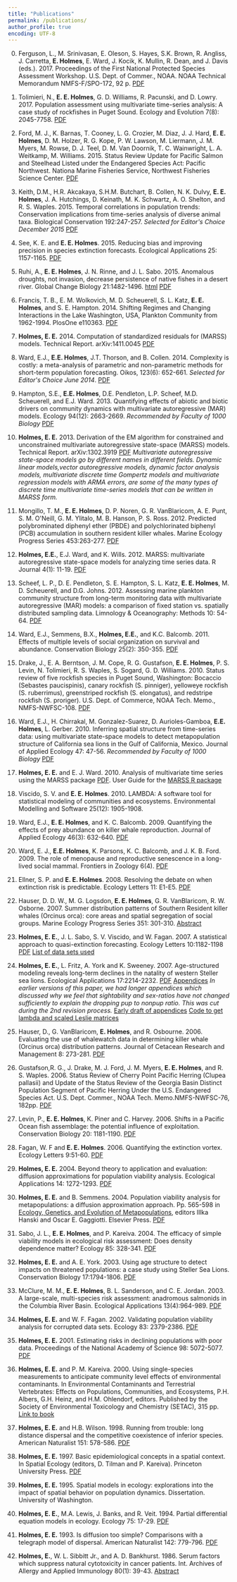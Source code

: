 ```yaml
---
title: "Publications"
permalink: /publications/
author_profile: true
encoding: UTF-8
---
```


0. Ferguson, L., M. Srinivasan, E. Oleson, S. Hayes, S.K. Brown, R. Angliss, J. Carretta, **E. Holmes**, E. Ward, J. Kocik, K. Mullin, R. Dean, and J. Davis (eds.). 2017. Proceedings of the First National Protected Species Assessment Workshop. U.S. Dept. of Commer., NOAA. NOAA Technical Memorandum NMFS-F/SPO-172, 92 p. [PDF](http://spo.nmfs.noaa.gov/sites/default/files/TMSPO172.pdf)

0. Tolimieri, N., **E. E. Holmes**, G. D. Williams, R. Pacunski, and D. Lowry.  2017. Population assessment using multivariate time-series analysis: A case study of rockfishes in Puget Sound. Ecology and Evolution 7(8): 2045-7758. [PDF]( http://onlinelibrary.wiley.com/doi/10.1002/ece3.2901/epdf)

0. Ford, M. J., K. Barnas, T. Cooney, L. G. Crozier, M. Diaz, J. J. Hard, **E. E. Holmes**, D. M. Holzer, R. G. Kope, P. W. Lawson, M. Liermann, J. M. Myers, M. Rowse, D. J. Teel, D. M. Van Doornik, T. C. Wainwright, L. A. Weitkamp, M. Williams. 2015. Status Review Update for Pacific Salmon and Steelhead Listed under the Endangered Species Act:  Pacific Northwest. Nationa Marine Fisheries Service, Northwest Fisheries Science Center. [PDF](https://www.nwfsc.noaa.gov/assets/11/8623_03072016_124156_Ford-NWSalmonBioStatusReviewUpdate-Dec%2021-2015%20v2.pdf)

0. Keith, D.M., H.R. Akcakaya, S.H.M. Butchart, B. Collen, N. K. Dulvy, **E. E. Holmes**, J. A. Hutchings, D. Keinath, M. K. Schwartz, A. O. Shelton, and R. S. Waples.  2015.  Temporal correlations in population trends:  Conservation implications from time-series analysis of diverse animal taxa.  Biological Conservation 192:247-257. *Selected for Editor's Choice December 2015* [PDF](Keithetal2015.pdf)

0. See, K. E. and **E. E. Holmes**. 2015. Reducing bias and improving precision in species extinction forecasts. Ecological Applications 25: 1157-1165.  [PDF](SeeHolmes2015.pdf)

0. Ruhi, A., **E. E. Holmes**, J. N. Rinne, and J. L. Sabo. 2015. Anomalous droughts, not invasion, decrease persistence of native fishes in a desert river. Global Change Biology 21:1482-1496. [html](http://onlinelibrary.wiley.com/doi/10.1111/gcb.12780/full) [PDF](/files/Ruhietal2015.pdf)

0. Francis, T. B., E. M. Wolkovich, M. D. Scheuerell, S. L. Katz, **E. E. Holmes**, and S. E. Hampton. 2014. Shifting Regimes and Changing Interactions in the Lake Washington, USA, Plankton Community from 1962-1994. PlosOne e110363. [PDF](http://journals.plos.org/plosone/article?id=10.1371/journal.pone.0110363)

0. **Holmes, E. E.** 2014. Computation of standardized residuals for (MARSS) models. Technical Report. arXiv:1411.0045 [PDF](https://arxiv.org/abs/1411.0045)

0. Ward, E.J., **E.E. Holmes**, J.T. Thorson, and B. Collen. 2014. Complexity is costly: a meta-analysis of parametric and non-parametric methods for short-term population forecasting. Oikos, 123(6): 652-661. *Selected for Editor's Choice June 2014*. [PDF](http://onlinelibrary.wiley.com/doi/10.1111/j.1600-0706.2014.00916.x/epdf)

0. Hampton, S.E., **E.E. Holmes**, D.E. Pendleton, L.P. Scheef, M.D. Scheuerell, and E.J. Ward. 2013. Quantifying effects of abiotic and biotic drivers on community dynamics with multivariate autoregressive (MAR) models. Ecology 94(12): 2663-2669. *Recommended by Faculty of 1000 Biology* [PDF](https://cereo.wsu.edu/wp-content/uploads/sites/95/2014/11/Hampton_Ecology_MAR_w_supplement_2013.pdf)

0. **Holmes, E. E.** 2013. Derivation of the EM algorithm for constrained and unconstrained multivariate autoregressive state-space (MARSS) models. Technical Report. arXiv:1302.3919 [PDF](http://arxiv.org/abs/1302.3919) *Multivariate autoregressive state-space models go by different names in different fields. Dynamic linear models,vector autoregressive models, dynamic factor analysis models, multivariate discrete time Gompertz models and multivariate regression models with ARMA errors, are some of the many types of discrete time multivariate time-series models that can be written in MARSS form.*

0. Mongillo, T. M., **E. E. Holmes**, D. P. Noren, G. R. VanBlaricom, A. E. Punt, S. M. O'Neill, G. M. Ylitalo, M. B. Hanson, P. S. Ross. 2012. Predicted polybrominated diphenyl ether (PBDE) and polychlorinated biphenyl (PCB) accumulation in southern resident killer whales. Marine Ecology Progress Series 453:263-277. [PDF](http://www.int-res.com/abstracts/meps/v453/p263-277/)

0. **Holmes, E.E.**, E.J. Ward, and K. Wills. 2012. MARSS: multivariate autoregressive state-space models for analyzing time series data. R Journal 4(1): 11-19. [PDF](https://journal.r-project.org/archive/2012-1/RJournal_2012-1_Holmes~et~al.pdf)

0. Scheef, L. P., D. E. Pendleton, S. E. Hampton, S. L. Katz, **E. E. Holmes**, M. D. Scheuerell, and D.G. Johns. 2012. Assessing marine plankton community structure from long-term monitoring data with multivariate autoregressive (MAR) models: a comparison of fixed station vs. spatially distributed sampling data. Limnology & Oceanography: Methods 10: 54-64. [PDF](/files/Scheefetal2012.pdf)

0. Ward, E.J., Semmens, B.X., **Holmes, E.E.**, and K.C. Balcomb. 2011. Effects of multiple levels of social organization on survival and abundance. Conservation Biology 25(2): 350-355.  [PDF](files/Wardetal2011.pdf)

0. Drake, J., E. A. Berntson, J. M. Cope, R. G. Gustafson, **E. E. Holmes**, P. S. Levin, N. Tolimieri, R. S. Waples, S. Sogard, G. D. Williams. 2010. Status review of five rockfish species in Puget Sound, Washington: Bocaccio (Sebastes paucispinis), canary rockfish (S. pinniger), yelloweye rockfish (S. ruberrimus), greenstriped rockfish (S. elongatus), and redstripe rockfish (S. proriger). U.S. Dept. of Commerce, NOAA Tech. Memo., NMFS-NWFSC-108. [PDF](http://www.nwfsc.noaa.gov/assets/25/7671_03072011_122127_RockfishSRTM108WebFinal.pdf)

0. Ward, E.J., H. Chirrakal, M. Gonzalez-Suarez, D. Aurioles-Gamboa, **E.E. Holmes**, L. Gerber. 2010. Inferring spatial structure from time-series data: using multivariate state-space models to detect metapopulation structure of California sea lions in the Gulf of California, Mexico.  Journal of Applied Ecology 47: 47-56. *Recommended by Faculty of 1000 Biology* [PDF](http://onlinelibrary.wiley.com/doi/10.1111/j.1365-2664.2009.01745.x/epdf)

0. **Holmes, E. E.** and E. J. Ward. 2010. Analysis of multivariate time series using the MARSS package [PDF](http://cran.r-project.org/web/packages/MARSS/vignettes/UserGuide.pdf). User Guide for the [MARSS R package](http://cran.r-project.org/web/packages/MARSS/index.html)

0. Viscido, S. V. and **E. E. Holmes**. 2010. LAMBDA: A software tool for statistical modeling of communities and ecosystems. Environmental Modelling and Software 25(12): 1905-1908.

0. Ward, E.J., **E. E. Holmes**, and K. C. Balcomb. 2009. Quantifying the effects of prey abundance on killer whale reproduction. Journal of Applied Ecology 46(3): 632-640. [PDF](/files/Wardetal2009.pdf)

0. Ward, E. J., **E.E. Holmes**, K. Parsons, K. C. Balcomb, and J. K. B. Ford. 2009. The role of menopause and reproductive senescence in a long-lived social mammal. Frontiers in Zoology 6(4). [PDF](/files/Wardetal2009b.pdf)

0. Ellner, S. P. and **E. E. Holmes**. 2008. Resolving the debate on when extinction risk is predictable. Ecology Letters 11: E1-E5. [PDF](/files/EllnerHolmes2008.pdf)

0. Hauser, D. D. W., M. G. Logsdon, **E. E. Holmes**, G. R. VanBlaricom, R. W. Osborne. 2007. Summer distribution patterns of Southern Resident killer whales (Orcinus orca): core areas and spatial segregation of social groups. Marine Ecology Progress Series 351: 301-310. [Abstract](http://www.int-res.com/abstracts/meps/v351/p301-310/)

0. **Holmes, E. E.**, J. L. Sabo, S. V. Viscido, and W. Fagan.  2007. A statistical approach to quasi-extinction forecasting. Ecology Letters 10:1182-1198 [PDF](files/Holmesetal2007) [List of data sets used](/files/Holmesetal2007_Appendix_S1.pdf)

0. **Holmes, E. E.**, L. Fritz, A. York and K. Sweeney.  2007. Age-structured modeling reveals long-term declines in the natality of western Steller sea lions.  Ecological Applications 17:2214-2232. [PDF](files/Holmesetal2007_SSL_smaller.pdf) [Appendices](http://esapubs.org/archive/appl/A017/091/default.htm)  *In earlier versions of this paper, we had longer appendices which discussed why we feel that sightability and sex-ratios have not changed sufficiently to explain the dropping pup to nonpup ratio.  This was cut during the 2nd revision process.* [Early draft of appendices](/files/Holmes-Suppl-Info.pdf) [Code to get lambda and scaled Leslie matrices](/files/get_max_eig_for_scaled_life_table.m)

0. Hauser, D., G. VanBlaricom, **E. Holmes**, and R. Osbourne. 2006. Evaluating the use of whalewatch data in determining killer whale (Orcinus orca) distribution patterns. Journal of Cetacean Research and Management 8: 273-281. [PDF](/files/Hauseretal2007.pdf) 

0. Gustafson,R. G., J. Drake, M. J. Ford, J. M. Myers, **E. E. Holmes**, and R. S. Waples. 2006. Status Review of Cherry Point Pacific Herring (Clupea pallasii) and Update of the Status Review of the Georgia Basin Distinct Population Segment of Pacific Herring Under the U.S. Endangered Species Act. U.S. Dept. Commer., NOAA Tech. Memo.NMFS-NWFSC-76, 182pp. [PDF](http://www.nwfsc.noaa.gov/assets/25/6539_08072006_141228_HerringTM76Final.pdf)

0. Levin, P., **E. E. Holmes**, K. Piner and C. Harvey.  2006.  Shifts in a Pacific Ocean fish assemblage: the potential influence of exploitation.  Conservation Biology 20: 1181-1190.  [PDF](/files/Levinetal2006.pdf)

0. Fagan, W. F and **E. E. Holmes**. 2006. Quantifying the extinction vortex.  Ecology Letters 9:51-60. [PDF](/files/FaganHolmes2006.pdf)

0. **Holmes, E. E.**  2004.  Beyond theory to application and evaluation: diffusion approximations for population viability analysis.  Ecological Applications 14: 1272-1293.  [PDF](/files/Holmes2004.pdf)

0. **Holmes, E. E.** and B. Semmens.  2004.  Population viability analysis for metapopulations: a diffusion approximation approach.  Pp. 565-598 in [Ecology, Genetics, and Evolution of Metapopulations](http://www.amazon.com/Ecology-Genetics-Evolution-Metapopulations-Hanski/dp/0123234484), editors Illka Hanski and Oscar E. Gaggiotti. Elsevier Press.  [PDF](/files/HolmesCorrectedNov31-03.pdf)

0. Sabo, J. L., **E. E. Holmes**, and P. Kareiva.  2004.  The efficacy of simple viability models in ecological risk assessment: Does density dependence matter?  Ecology 85: 328-341. [PDF](/files/Saboetal2004.pdf)

0. **Holmes, E. E.** and A. E. York.  2003.  Using age structure to detect impacts on threatened populations: a case study using Steller Sea Lions.  Conservation Biology 17:1794-1806.  [PDF](/files/HolmesYork2003.pdf)

0. McClure, M. M., **E. E. Holmes**, B. L. Sanderson, and C. E. Jordan.  2003.  A large-scale, multi-species risk assessment:  anadromous salmonids in the Columbia River Basin.  Ecological Applications 13(4):964-989.  [PDF](files/McClureetal2003.pdf)

0. **Holmes, E. E.** and W. F. Fagan. 2002.  Validating population viability analysis for corrupted data sets.  Ecology 83: 2379-2386.  [PDF](/files/HolmesFagan2002.pdf)

0. **Holmes, E. E.**  2001.  Estimating risks in declining populations with poor data.  Proceedings of the National Academy of Science 98: 5072-5077.  [PDF](/files/Holmes2001PNAS.pdf)

0. **Holmes, E. E.** and P. M. Kareiva. 2000.  Using single-species measurements to anticipate community level effects of environmental contaminants.  In Environmental Contaminants and Terrestrial Vertebrates: Effects on Populations, Communities, and Ecosystems, P.H. Albers, G.H. Heinz, and H.M. Ohlendorf, editors.  Published by the Society of Environmental Toxicology and Chemistry (SETAC), 315 pp. [Link to book](http://www.amazon.com/Environmental-Contaminants-Terrestrial-Vertebrates-Publications/dp/1880611392/)

0. **Holmes, E. E.** and H.B. Wilson. 1998. Running from trouble: long distance dispersal and the competitive coexistence of inferior species. American Naturalist 151: 578-586.  [PDF](/files/HolmesWilson1998.pdf)

0. **Holmes, E. E.**  1997.  Basic epidemiological concepts in a spatial context. In Spatial Ecology (editors, D. Tilman and P. Kareiva). Princeton University Press. [PDF](http://www.amazon.com/Spatial-Ecology-David-Tilman/dp/0691016526/)

0. **Holmes, E. E.**  1995.  Spatial models in ecology: explorations into the impact of spatial behavior on population dynamics. Dissertation. University of Washington.

0. **Holmes, E. E.**, M.A. Lewis, J. Banks, and R. Veit. 1994. Partial differential equation models in ecology. Ecology 75: 17-29.  [PDF](/files/Holmesetal1994.pdf)

0. **Holmes, E. E.** 1993.  Is diffusion too simple? Comparisons with a telegraph model of dispersal. American Naturalist 142: 779-796.  [PDF](/files/Holmes1993.pdf)

0. **Holmes, E.**, W. L. Sibbitt Jr., and A. D. Bankhurst. 1986. Serum factors which suppress natural cytotoxicity in cancer patients. Int. Archives of Allergy and Applied Immunology 80(1): 39-43. [Abstract](https://www.ncbi.nlm.nih.gov/pubmed/3957445)